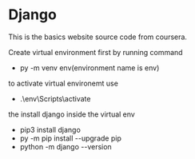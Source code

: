 # Django

This is the basics website source code from coursera.

Create virtual environment first by running command
 - py -m venv env(environment name is env)
 
 to activate virtual environemt use
  -  .\env\Scripts\activate

the  install django inside the virtual env
- pip3 install django
- py -m pip install --upgrade pip
- python -m django --version


